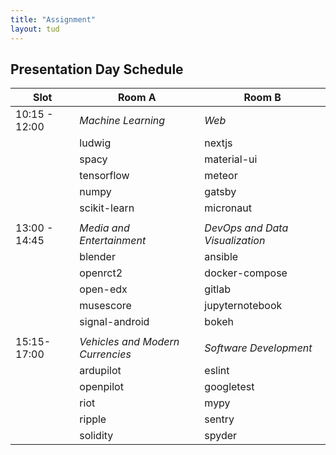 ```yaml
---
title: "Assignment"
layout: tud
---
```


## Presentation Day Schedule

| Slot          | Room A                           | Room B                          |
|---------------|----------------------------------|---------------------------------|
| 10:15 - 12:00 | _Machine Learning_               | _Web_                           |
|               | ludwig                           | nextjs                          |
|               | spacy                            | material-ui                     |
|               | tensorflow                       | meteor                          |
|               | numpy                            | gatsby                          |
|               | scikit-learn                     | micronaut                       |
|               |                                  |                                 |
| 13:00 - 14:45 | _Media and Entertainment_        | _DevOps and Data Visualization_ |
|               | blender                          | ansible                         |
|               | openrct2                         | docker-compose                  |
|               | open-edx                         | gitlab                          |
|               | musescore                        | jupyternotebook                 |
|               | signal-android                   | bokeh                           |
|               |                                  |                                 |
| 15:15-17:00   | _Vehicles and Modern Currencies_ | _Software Development_          |
|               | ardupilot                        | eslint                          |
|               | openpilot                        | googletest                      |
|               | riot                             | mypy                            |
|               | ripple                           | sentry                          |
|               | solidity                         | spyder                          |
